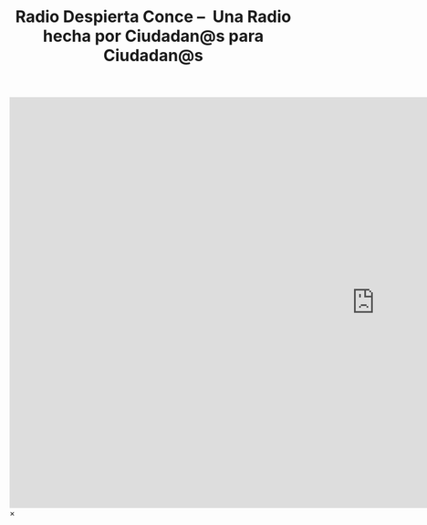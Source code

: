 ﻿---
#
# Use the widgets beneath and the content will be
# inserted automagically in the webpage. To make
# this work, you have to use › layout: frontpage
#
layout: frontpage
title: "Radio Despierta Conce –  Una Radio hecha por Ciudadan@s para Ciudadan@s"
header:
   image_fullwidth: "rdc_header.jpg"
widget-1:
    title: "Programas"
    url: 'http://eladoquin.github.io/feeling-responsive/blog/'
    text: 'Los contenidos de nuestra Radio, presentes y futuros.'
    image: unsplash_9-302x182.jpg
widget-2:
    title: "Sobremesa en la Ciudad"
    url: 'http://eladoquin.github.io/feeling-responsive/info/'
    text: 'En el último episodio de la temporada, discutimos "El Mito de la Participación".'
    video: '{% soundcloud tracks 209437650}'
widget-3:
    title: "Nosotros"
    url: 'http://eladoquin.github.io/feeling-responsive/about/'
    text: 'Las mentes detrás de la Radio.'
    image: github-303x182.jpg
---


<div id="videoModal" class="reveal-modal large" data-reveal="">
  <div class="flex-video widescreen vimeo" style="display: block;">
    <iframe width="1280" height="720" src="https://www.youtube.com/embed/3b5zCFSmVvU" frameborder="0" allowfullscreen></iframe>
  </div>
  <a class="close-reveal-modal">&#215;</a>
</div>
